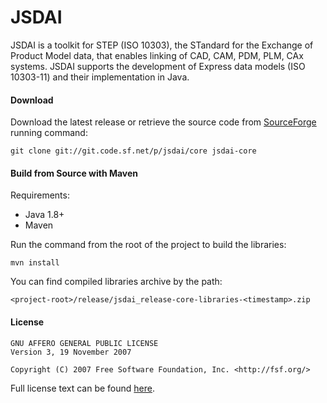 # JSDAI

JSDAI is a toolkit for STEP (ISO 10303), the STandard for the Exchange of Product Model data, that enables linking of CAD, CAM, PDM, PLM, CAx systems. JSDAI supports the development of Express data models (ISO 10303-11) and their implementation in Java.

#### Download

Download the latest release or retrieve the source code from [SourceForge](https://sourceforge.net/p/jsdai/core) running command:
```
git clone git://git.code.sf.net/p/jsdai/core jsdai-core
```

#### Build from Source with Maven

Requirements:
- Java 1.8+
- Maven

Run the command from the root of the project to build the libraries:
```
mvn install
```
    
You can find compiled libraries archive by the path: 

```
<project-root>/release/jsdai_release-core-libraries-<timestamp>.zip
```

#### License

```
GNU AFFERO GENERAL PUBLIC LICENSE
Version 3, 19 November 2007

Copyright (C) 2007 Free Software Foundation, Inc. <http://fsf.org/>
```

Full license text can be found [here](https://www.gnu.org/licenses/agpl-3.0.en.html).
